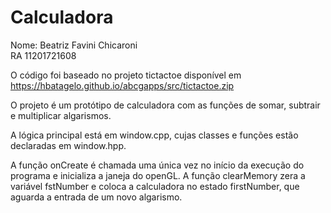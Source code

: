 # Calculadora

Nome: Beatriz Favini Chicaroni  
RA 11201721608  
  
O código foi baseado no projeto tictactoe disponível em https://hbatagelo.github.io/abcgapps/src/tictactoe.zip  

O projeto é um protótipo de calculadora com as funções de somar, subtrair e multiplicar algarismos.

A lógica principal está em window.cpp, cujas classes e funções estão declaradas em window.hpp.

A função onCreate é chamada uma única vez no início da execução do programa e inicializa a janeja do openGL.
A função clearMemory zera a variável fstNumber e coloca a calculadora no estado firstNumber, que aguarda a entrada de um novo algarismo.
